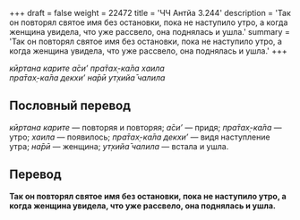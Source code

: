 +++
draft = false
weight = 22472
title = 'ЧЧ Антйа 3.244'
description = 'Так он повторял святое имя без остановки, пока не наступило утро, а когда женщина увидела, что уже рассвело, она поднялась и ушла.'
summary = 'Так он повторял святое имя без остановки, пока не наступило утро, а когда женщина увидела, что уже рассвело, она поднялась и ушла.'
+++

_кӣртана карите а̄си’ пра̄тах̣-ка̄ла хаила  
пра̄тах̣-ка̄ла декхи’ на̄рӣ ут̣хийа̄ чалила_

## Пословный перевод

_кӣртана_ _карите_ — повторяя и повторяя; _а̄си’_ — придя; _пра̄тах̣_\-_ка̄ла_ — утро; _хаила_ — появилось; _пра̄тах̣_\-_ка̄ла_ _декхи’_ — видя наступление утра; _на̄рӣ_ — женщина; _ут̣хийа̄_ _чалила_ — встала и ушла.

## Перевод

**Так он повторял святое имя без остановки, пока не наступило утро, а когда женщина увидела, что уже рассвело, она поднялась и ушла.**
